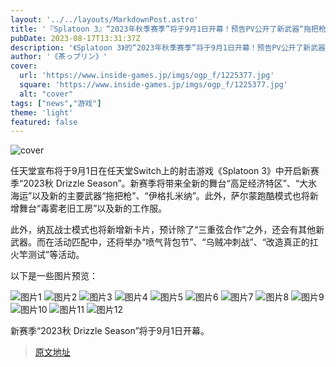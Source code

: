 ```yaml
---
layout: '../../layouts/MarkdownPost.astro'
title: '『Splatoon 3』“2023年秋季赛季”将于9月1日开幕！预告PV公开了新武器“拖把枪”和“炸弹枪”'
pubDate: 2023-08-17T13:31:37Z
description: '《Splatoon 3》的“2023年秋季赛季”将于9月1日开幕！预告PV公开了新武器“拖把枪”和“炸弹枪”。'
author: '《茶っプリン》'
cover:
  url: 'https://www.inside-games.jp/imgs/ogp_f/1225377.jpg'
  square: 'https://www.inside-games.jp/imgs/ogp_f/1225377.jpg'
  alt: "cover"
tags: ["news","游戏"]
theme: 'light'
featured: false
---
```


![cover](https://www.inside-games.jp/imgs/ogp_f/1225377.jpg)

任天堂宣布将于9月1日在任天堂Switch上的射击游戏《Splatoon 3》中开启新赛季“2023秋 Drizzle Season”。新赛季将带来全新的舞台“高足经济特区”、“大氷海运”以及新的主要武器“拖把枪”、“伊格扎米纳”。此外，萨尔蒙跑酷模式也将新增舞台“毒雾老旧工房”以及新的工作服。

此外，纳瓦战士模式也将新增新卡片，预计除了“三重弦合作”之外，还会有其他新武器。而在活动匹配中，还将举办“喷气背包节”、“乌贼冲刺战”、“改造真正的扛火竿测试”等活动。

以下是一些图片预览：

![图片1](https://www.inside-games.jp/imgs/zoom/1225366.jpg)
![图片2](https://www.inside-games.jp/imgs/zoom/1225368.jpg)
![图片3](https://www.inside-games.jp/imgs/zoom/1225370.jpg)
![图片4](https://www.inside-games.jp/imgs/zoom/1225372.jpg)
![图片5](https://www.inside-games.jp/imgs/zoom/1225374.jpg)
![图片6](https://www.inside-games.jp/imgs/zoom/1225376.jpg)
![图片7](https://www.inside-games.jp/imgs/zoom/1225359.jpg)
![图片8](https://www.inside-games.jp/imgs/zoom/1225360.jpg)
![图片9](https://www.inside-games.jp/imgs/zoom/1225361.jpg)
![图片10](https://www.inside-games.jp/imgs/zoom/1225362.jpg)
![图片11](https://www.inside-games.jp/imgs/zoom/1225363.jpg)
![图片12](https://www.inside-games.jp/imgs/zoom/1225364.jpg)

新赛季“2023秋 Drizzle Season”将于9月1日开幕。

>[原文地址](https://www.inside-games.jp/article/2023/08/17/147899.html)  